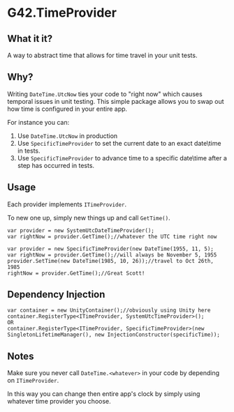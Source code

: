 # G42.TimeProvider

## What it it?
A way to abstract time that allows for time travel in your unit tests.

## Why?
Writing `DateTime.UtcNow` ties your code to "right now" which causes temporal issues in unit testing. This simple package allows you to swap out how time is configured in your entire app.

For instance you can:
1) Use `DateTime.UtcNow` in production
2) Use `SpecificTimeProvider` to set the current date to an exact date\time in tests.
3) Use `SpecificTimeProvider` to advance time to a specific date\time after a step has occurred in tests.

## Usage
Each provider implements `ITimeProvider`.

To new one up, simply new things up and call `GetTime()`.

```
var provider = new SystemUtcDateTimeProvider();
var rightNow = provider.GetTime();//whatever the UTC time right now
```

```
var provider = new SpecificTimeProvider(new DateTime(1955, 11, 5);
var rightNow = provider.GetTime();//will always be November 5, 1955
provider.SetTime(new DateTime(1985, 10, 26));//travel to Oct 26th, 1985
rightNow = provider.GetTime();//Great Scott!
```

## Dependency Injection
```
var container = new UnityContainer();//obviously using Unity here
container.RegisterType<ITimeProvider, SystemUtcTimeProvider>();
OR
container.RegisterType<ITimeProvider, SpecificTimeProvider>(new SingletonLifetimeManager(), new InjectionConstructor(specificTime));
```

## Notes
Make sure you never call `DateTime.<whatever>` in your code by depending on `ITimeProvider`.

In this way you can change then entire app's clock by simply using whatever time provider you choose.
